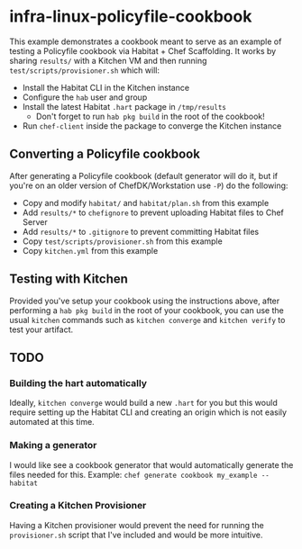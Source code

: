 # infra-linux-policyfile-cookbook

This example demonstrates a cookbook meant to serve as an example of testing a Policyfile cookbook via
Habitat + Chef Scaffolding. It works by sharing `results/` with a Kitchen VM
and then running `test/scripts/provisioner.sh` which will:

  - Install the Habitat CLI in the Kitchen instance
  - Configure the `hab` user and group
  - Install the latest Habitat `.hart` package in `/tmp/results`
    - Don't forget to run `hab pkg build` in the root of the cookbook!
  - Run `chef-client` inside the package to converge the Kitchen instance

## Converting a Policyfile cookbook

After generating a Policyfile cookbook (default generator will do it, but if
you're on an older version of ChefDK/Workstation use `-P`) do the following:

  - Copy and modify `habitat/` and `habitat/plan.sh` from this example
  - Add `results/*` to `chefignore` to prevent uploading Habitat files to Chef Server
  - Add `results/*` to `.gitignore` to prevent committing Habitat files
  - Copy `test/scripts/provisioner.sh` from this example
  - Copy `kitchen.yml` from this example

## Testing with Kitchen

Provided you've setup your cookbook using the instructions above, after
performing a `hab pkg build` in the root of your cookbook, you can use
the usual `kitchen` commands such as `kitchen converge` and
`kitchen verify` to test your artifact.

## TODO

### Building the hart automatically

Ideally, `kitchen converge` would build a new `.hart` for you but this would
require setting up the Habitat CLI and creating an origin which is not easily
automated at this time.

### Making a generator

I would like see a cookbook generator that would automatically generate the
files needed for this. Example: `chef generate cookbook my_example --habitat`

### Creating a Kitchen Provisioner

Having a Kitchen provisioner would prevent the need for running the
`provisioner.sh` script that I've included and would be more intuitive.

